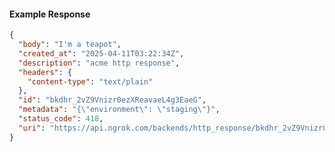<!-- Code generated for API Clients. DO NOT EDIT. -->
#### Example Response
```json
{
  "body": "I'm a teapot",
  "created_at": "2025-04-11T03:22:34Z",
  "description": "acme http response",
  "headers": {
    "content-type": "text/plain"
  },
  "id": "bkdhr_2vZ9Vnizr0ezXReavaeL4g3EaeG",
  "metadata": "{\"environment\": \"staging\"}",
  "status_code": 418,
  "uri": "https://api.ngrok.com/backends/http_response/bkdhr_2vZ9Vnizr0ezXReavaeL4g3EaeG"
}
